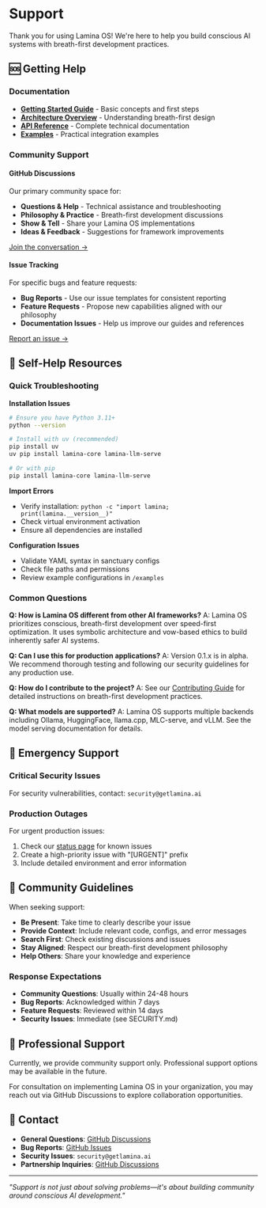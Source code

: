 # Support

Thank you for using Lamina OS! We're here to help you build conscious AI systems with breath-first development practices.

## 🆘 Getting Help

### Documentation
- **[Getting Started Guide](docs/getting-started.md)** - Basic concepts and first steps
- **[Architecture Overview](docs/architecture.md)** - Understanding breath-first design
- **[API Reference](docs/api/)** - Complete technical documentation
- **[Examples](examples/)** - Practical integration examples

### Community Support

#### GitHub Discussions
Our primary community space for:
- **Questions & Help** - Technical assistance and troubleshooting
- **Philosophy & Practice** - Breath-first development discussions
- **Show & Tell** - Share your Lamina OS implementations
- **Ideas & Feedback** - Suggestions for framework improvements

[Join the conversation →](https://github.com/benaskins/lamina-os/discussions)

#### Issue Tracking
For specific bugs and feature requests:
- **Bug Reports** - Use our issue templates for consistent reporting
- **Feature Requests** - Propose new capabilities aligned with our philosophy
- **Documentation Issues** - Help us improve our guides and references

[Report an issue →](https://github.com/benaskins/lamina-os/issues)

## 📖 Self-Help Resources

### Quick Troubleshooting

**Installation Issues**
```bash
# Ensure you have Python 3.11+
python --version

# Install with uv (recommended)
pip install uv
uv pip install lamina-core lamina-llm-serve

# Or with pip
pip install lamina-core lamina-llm-serve
```

**Import Errors**
- Verify installation: `python -c "import lamina; print(lamina.__version__)"`
- Check virtual environment activation
- Ensure all dependencies are installed

**Configuration Issues**
- Validate YAML syntax in sanctuary configs
- Check file paths and permissions
- Review example configurations in `/examples`

### Common Questions

**Q: How is Lamina OS different from other AI frameworks?**
A: Lamina OS prioritizes conscious, breath-first development over speed-first optimization. It uses symbolic architecture and vow-based ethics to build inherently safer AI systems.

**Q: Can I use this for production applications?**
A: Version 0.1.x is in alpha. We recommend thorough testing and following our security guidelines for any production use.

**Q: How do I contribute to the project?**
A: See our [Contributing Guide](CONTRIBUTING.md) for detailed instructions on breath-first development practices.

**Q: What models are supported?**
A: Lamina OS supports multiple backends including Ollama, HuggingFace, llama.cpp, MLC-serve, and vLLM. See the model serving documentation for details.

## 🚨 Emergency Support

### Critical Security Issues
For security vulnerabilities, contact: `security@getlamina.ai`

### Production Outages
For urgent production issues:
1. Check our [status page](https://github.com/benaskins/lamina-os/discussions) for known issues
2. Create a high-priority issue with "[URGENT]" prefix
3. Include detailed environment and error information

## 💬 Community Guidelines

When seeking support:

- **Be Present**: Take time to clearly describe your issue
- **Provide Context**: Include relevant code, configs, and error messages
- **Search First**: Check existing discussions and issues
- **Stay Aligned**: Respect our breath-first development philosophy
- **Help Others**: Share your knowledge and experience

### Response Expectations

- **Community Questions**: Usually within 24-48 hours
- **Bug Reports**: Acknowledged within 7 days
- **Feature Requests**: Reviewed within 14 days
- **Security Issues**: Immediate (see SECURITY.md)

## 🤝 Professional Support

Currently, we provide community support only. Professional support options may be available in the future.

For consultation on implementing Lamina OS in your organization, you may reach out via GitHub Discussions to explore collaboration opportunities.

## 📧 Contact

- **General Questions**: [GitHub Discussions](https://github.com/benaskins/lamina-os/discussions)
- **Bug Reports**: [GitHub Issues](https://github.com/benaskins/lamina-os/issues)
- **Security Issues**: `security@getlamina.ai`
- **Partnership Inquiries**: [GitHub Discussions](https://github.com/benaskins/lamina-os/discussions)

---

*"Support is not just about solving problems—it's about building community around conscious AI development."*